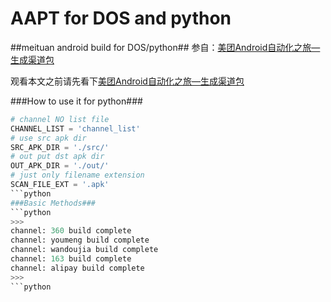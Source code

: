 # AAPT for DOS and python
##meituan android build for DOS/python##
参自：[美团Android自动化之旅—生成渠道包](http://tech.meituan.com/mt-apk-packaging.html)

观看本文之前请先看下[美团Android自动化之旅—生成渠道包](http://tech.meituan.com/mt-apk-packaging.html)

###How to use it for python###
```python
# channel NO list file
CHANNEL_LIST = 'channel_list'
# use src apk dir
SRC_APK_DIR = './src/'
# out put dst apk dir
OUT_APK_DIR = './out/'
# just only filename extension 
SCAN_FILE_EXT = '.apk'
```python
###Basic Methods###
```python
>>> 
channel: 360 build complete
channel: youmeng build complete
channel: wandoujia build complete
channel: 163 build complete
channel: alipay build complete
>>> 
```python






